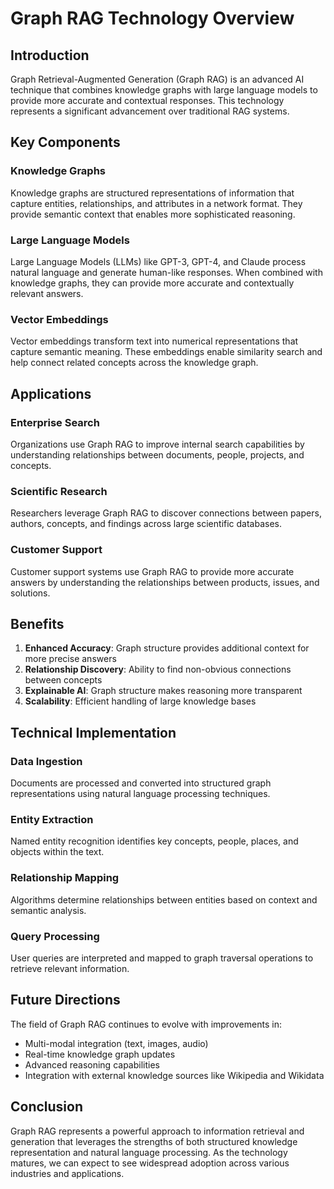 # Graph RAG Technology Overview

## Introduction

Graph Retrieval-Augmented Generation (Graph RAG) is an advanced AI technique that combines knowledge graphs with large language models to provide more accurate and contextual responses. This technology represents a significant advancement over traditional RAG systems.

## Key Components

### Knowledge Graphs
Knowledge graphs are structured representations of information that capture entities, relationships, and attributes in a network format. They provide semantic context that enables more sophisticated reasoning.

### Large Language Models
Large Language Models (LLMs) like GPT-3, GPT-4, and Claude process natural language and generate human-like responses. When combined with knowledge graphs, they can provide more accurate and contextually relevant answers.

### Vector Embeddings
Vector embeddings transform text into numerical representations that capture semantic meaning. These embeddings enable similarity search and help connect related concepts across the knowledge graph.

## Applications

### Enterprise Search
Organizations use Graph RAG to improve internal search capabilities by understanding relationships between documents, people, projects, and concepts.

### Scientific Research
Researchers leverage Graph RAG to discover connections between papers, authors, concepts, and findings across large scientific databases.

### Customer Support
Customer support systems use Graph RAG to provide more accurate answers by understanding the relationships between products, issues, and solutions.

## Benefits

1. **Enhanced Accuracy**: Graph structure provides additional context for more precise answers
2. **Relationship Discovery**: Ability to find non-obvious connections between concepts
3. **Explainable AI**: Graph structure makes reasoning more transparent
4. **Scalability**: Efficient handling of large knowledge bases

## Technical Implementation

### Data Ingestion
Documents are processed and converted into structured graph representations using natural language processing techniques.

### Entity Extraction
Named entity recognition identifies key concepts, people, places, and objects within the text.

### Relationship Mapping
Algorithms determine relationships between entities based on context and semantic analysis.

### Query Processing
User queries are interpreted and mapped to graph traversal operations to retrieve relevant information.

## Future Directions

The field of Graph RAG continues to evolve with improvements in:
- Multi-modal integration (text, images, audio)
- Real-time knowledge graph updates
- Advanced reasoning capabilities
- Integration with external knowledge sources like Wikipedia and Wikidata

## Conclusion

Graph RAG represents a powerful approach to information retrieval and generation that leverages the strengths of both structured knowledge representation and natural language processing. As the technology matures, we can expect to see widespread adoption across various industries and applications.